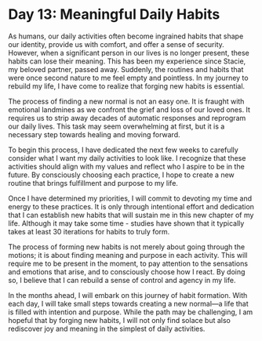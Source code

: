 # Day 13: Meaningful Daily Habits

As humans, our daily activities often become ingrained habits that shape our identity, provide us with comfort, and
offer a sense of security. However, when a significant person in our lives is no longer present, these habits can lose
their meaning. This has been my experience since Stacie, my beloved partner, passed away. Suddenly, the routines and
habits that were once second nature to me feel empty and pointless. In my journey to rebuild my life, I have come to
realize that forging new habits is essential.

The process of finding a new normal is not an easy one. It is fraught with emotional landmines as we confront the grief
and loss of our loved ones. It requires us to strip away decades of automatic responses and reprogram our daily lives.
This task may seem overwhelming at first, but it is a necessary step towards healing and moving forward.

To begin this process, I have dedicated the next few weeks to carefully consider what I want my daily activities to look
like. I recognize that these activities should align with my values and reflect who I aspire to be in the future. By
consciously choosing each practice, I hope to create a new routine that brings fulfillment and purpose to my life.

Once I have determined my priorities, I will commit to devoting my time and energy to these practices. It is only
through intentional effort and dedication that I can establish new habits that will sustain me in this new chapter of my
life. Although it may take some time - studies have shown that it typically takes at least 30 iterations for habits to
truly form.

The process of forming new habits is not merely about going through the motions; it is about finding meaning and purpose
in each activity. This will require me to be present in the moment, to pay attention to the sensations and emotions that
arise, and to consciously choose how I react. By doing so, I believe that I can rebuild a sense of control and agency in
my life.

In the months ahead, I will embark on this journey of habit formation. With each day, I will take small steps towards
creating a new normal—a life that is filled with intention and purpose. While the path may be challenging, I am hopeful
that by forging new habits, I will not only find solace but also rediscover joy and meaning in the simplest of daily
activities.

